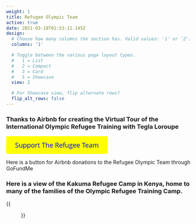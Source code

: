 ```yaml
---
weight: 1
title: Refugee Olympic Team
active: true
date: 2021-03-18T01:53:11.145Z
design:
  # Choose how many columns the section has. Valid values: '1' or '2'.
  columns: '1'

  # Toggle between the various page layout types.
  #   1 = List
  #   2 = Compact
  #   3 = Card
  #   5 = Showcase
  view: 2

  # For Showcase view, flip alternate rows?
  flip_alt_rows: false
---
```


### Thanks to Airbnb for creating the Virtual Tour of the International Olympic Refugee Training with Tegla Loroupe

<a id='gfm-charity-donate-link' style='background-color:#ffff00; color: blue; border-radius: 4px; padding: 12px 24px; display: inline-block; text-decoration: none; vertical-align: middle; font-size: 18px; font-family: Open Sans,sans-serif; line-height: 24px' role='button' href='https://charity.gofundme.com/o/en/donate-widget/29892'>Support The Refugee Team</a>


Here is a button for Airbnb donations to the Refugee Olympic Team through GoFundMe
### Here is a view of the Kakuma Refugee Camp in Kenya, home to many of the families of the Olympic Refugee Training Camp.

{{<figure src='Kalobeyei-Setlement-Aerial-Shot-1.jpg' >}}
